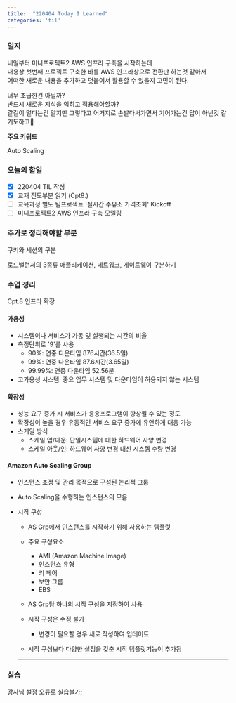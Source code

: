 ```yaml
---
title:  "220404 Today I Learned"
categories: 'til'
---
```

<!-- 
![aas](/assets/til/220328til1.png)

<img src="/assets/til/220328til1.png" width="100%" height="100%"> -->



### 일지

내일부터 미니프로젝트2 AWS 인프라 구축을 시작하는데  
내용상 첫번째 프로젝트 구축한 바를 AWS 인프라상으로 전환만 하는것 같아서  
어떠한 새로운 내용을 추가하고 덧붙여서 활용할 수 있을지 고민이 된다.  

너무 조급한건 아닐까?  
반드시 새로운 지식을 익히고 적용해야할까?   
갈길이 멀다는건 알지만 그렇다고 어거지로 손발다써가면서 기어가는건 답이 아닌것 같기도하고🤔  

**주요 키워드**

Auto Scaling

### 오늘의 할일

- [x] 220404 TIL 작성
- [X] 교재 진도부분 읽기 (Cpt8.)
- [ ] 교육과정 별도 팀프로젝트 '실시간 주유소 가격조회' Kickoff
- [ ] 미니프로젝트2 AWS 인프라 구축 모델링

### 추가로 정리해야할 부분

쿠키와 세션의 구분

로드밸런서의 3종류
애플리케이션, 네트워크, 게이트웨이 구분하기

### 수업 정리

Cpt.8 인프라 확장

#### 가용성
- 시스템이나 서비스가 가동 및 실행되는 시간의 비율
- 측정단위로 '9'를 사용
    - 90%: 연중 다운타임 876시간(36.5일)
    - 99%: 연중 다운타임 87.6시간(3.65일)
    - 99.99%: 연중 다운타임 52.56분
- 고가용성 시스템: 중요 업무 시스템 및 다운타임이 허용되지 않는 시스템

#### 확장성
- 성능 요구 증가 시 서비스가 응용프로그램이 향상될 수 있는 정도
- 확장성이 높을 경우 유동적인 서비스 요구 증가에 유연하게 대응 가능
- 스케일 방식
    - 스케일 업/다운: 단일시스템에 대한 하드웨어 사양 변경
    - 스케일 아웃/인: 하드웨어 사양 변경 대신 시스템 수량 변경

#### Amazon Auto Scaling Group
- 인스턴스 조정 및 관리 목적으로 구성된 논리적 그룹
- Auto Scaling을 수행하는 인스턴스의 모음

- 시작 구성
    - AS Grp에서 인스턴스를 시작하기 위해 사용하는 템플릿
    - 주요 구성요소
        - AMI (Amazon Machine Image)
        - 인스턴스 유형
        - 키 페어
        - 보안 그룹
        - EBS
    
    - AS Grp당 하나의 시작 구성을 지정하여 사용
    - 시작 구성은 수정 불가
        - 변경이 필요할 경우 새로 작성하여 업데이트
    - 시작 구성보다 다양한 설정을 갖춘 시작 템플릿기능이 추가됨

    ---

### 실습

강사님 설정 오류로 실습불가;